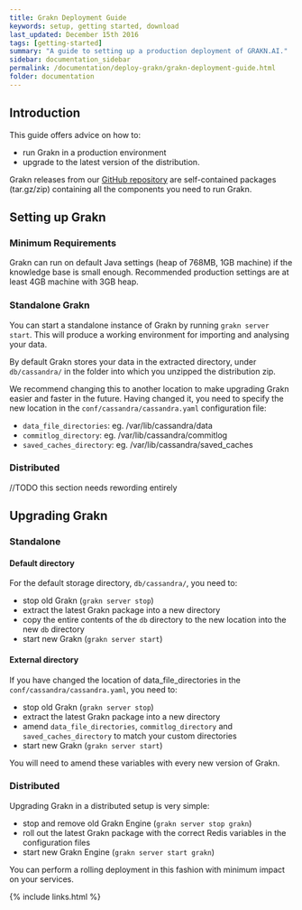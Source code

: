 ```yaml
---
title: Grakn Deployment Guide
keywords: setup, getting started, download
last_updated: December 15th 2016
tags: [getting-started]
summary: "A guide to setting up a production deployment of GRAKN.AI."
sidebar: documentation_sidebar
permalink: /documentation/deploy-grakn/grakn-deployment-guide.html
folder: documentation
---
```



## Introduction

This guide offers advice on how to:

* run Grakn in a production environment
* upgrade to the latest version of the distribution.
   
   
Grakn releases from our [GitHub repository](https://github.com/graknlabs/grakn) are self-contained packages (tar.gz/zip) containing all the components you need to run Grakn.

## Setting up Grakn

### Minimum Requirements

Grakn can run on default Java settings (heap of 768MB, 1GB machine) if the knowledge base is small enough. 
Recommended production settings are at least 4GB machine with 3GB heap.

### Standalone Grakn

You can start a standalone instance of Grakn by running `grakn server start`. This will produce a working environment for importing and analysing your data.

By default Grakn stores your data in the extracted directory, under `db/cassandra/` in the folder into which you unzipped the distribution zip.

We recommend changing this to another location to make upgrading Grakn easier and faster in the future. Having changed it, you need to specify the new location in the `conf/cassandra/cassandra.yaml` configuration file:

* `data_file_directories`: eg. /var/lib/cassandra/data
* `commitlog_directory`: eg. /var/lib/cassandra/commitlog
* `saved_caches_directory`: eg. /var/lib/cassandra/saved_caches

### Distributed

//TODO this section needs rewording entirely

## Upgrading Grakn

### Standalone

#### Default directory
For the default storage directory, `db/cassandra/`, you need to:

- stop old Grakn (`grakn server stop`)
- extract the latest Grakn package into a new directory
- copy the entire contents of the `db` directory to the new location into the new `db` directory
- start new Grakn (`grakn server start`)

#### External directory
If you have changed the location of data_file_directories in the `conf/cassandra/cassandra.yaml`, you need to:

- stop old Grakn (`grakn server stop`)
- extract the latest Grakn package into a new directory
- amend `data_file_directories`, `commitlog_directory` and `saved_caches_directory` to match your custom directories
- start new Grakn (`grakn server start`)

You will need to amend these variables with every new version of Grakn.

### Distributed

Upgrading Grakn in a distributed setup is very simple:

- stop and remove old Grakn Engine (`grakn server stop grakn`)
- roll out the latest Grakn package with the correct Redis variables in the configuration files
- start new Grakn Engine (`grakn server start grakn`)

You can perform a rolling deployment in this fashion with minimum impact on your services.

{% include links.html %}
